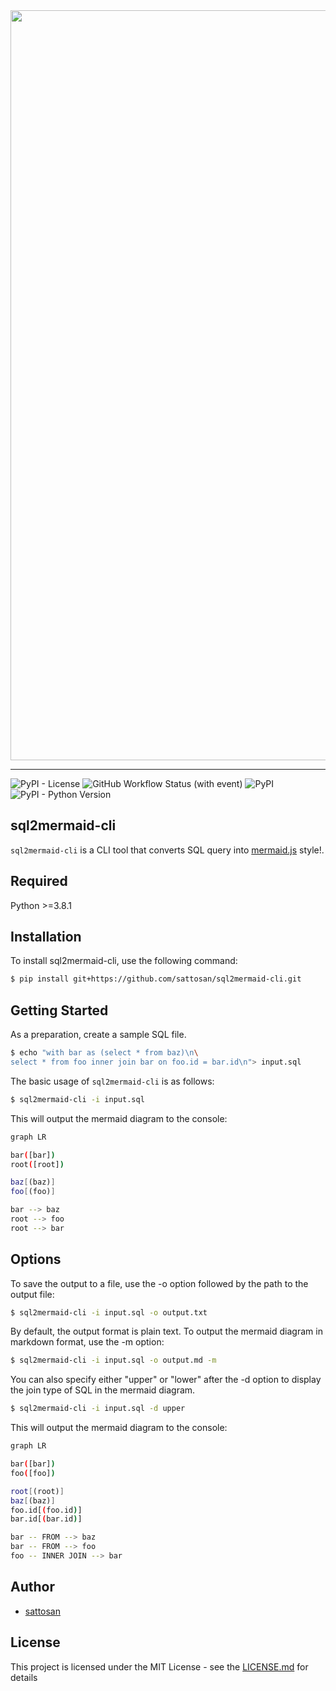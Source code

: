 <img src="https://github.com/sattosan/sql2mermaid-cli/main/img/top-image.png" width="1200px">

---

![PyPI - License](https://img.shields.io/pypi/l/sql2mermaid)
![GitHub Workflow Status (with event)](https://img.shields.io/github/actions/workflow/status/nkato/sql2mermaid/python-tox.yml?event=push&label=pytest%20with%20py38)
![PyPI](https://img.shields.io/pypi/v/sql2mermaid)
![PyPI - Python Version](https://img.shields.io/pypi/pyversions/sql2mermaid)

## sql2mermaid-cli
`sql2mermaid-cli` is a CLI tool that converts SQL query into [mermaid.js](https://mermaid.js.org/) style!.

## Required

Python >=3.8.1

## Installation

To install sql2mermaid-cli, use the following command:

```bash
$ pip install git+https://github.com/sattosan/sql2mermaid-cli.git
```

## Getting Started

As a preparation, create a sample SQL file.

```bash
$ echo "with bar as (select * from baz)\n\
select * from foo inner join bar on foo.id = bar.id\n"> input.sql
```

The basic usage of `sql2mermaid-cli` is as follows:

```bash
$ sql2mermaid-cli -i input.sql
```

This will output the mermaid diagram to the console:

```bash
graph LR

bar([bar])
root([root])

baz[(baz)]
foo[(foo)]

bar --> baz
root --> foo
root --> bar
```

## Options

To save the output to a file, use the -o option followed by the path to the output file:

```bash
$ sql2mermaid-cli -i input.sql -o output.txt
```

By default, the output format is plain text. To output the mermaid diagram in markdown format, use the -m option:

```bash
$ sql2mermaid-cli -i input.sql -o output.md -m
```

You can also specify either "upper" or "lower" after the -d option to display the join type of SQL in the mermaid diagram.

```bash
$ sql2mermaid-cli -i input.sql -d upper
```

This will output the mermaid diagram to the console:

```bash
graph LR

bar([bar])
foo([foo])

root[(root)]
baz[(baz)]
foo.id[(foo.id)]
bar.id[(bar.id)]

bar -- FROM --> baz
bar -- FROM --> foo
foo -- INNER JOIN --> bar
```

## Author

- [sattosan](https://github.com/sattosan)

## License

This project is licensed under the MIT License - see the [LICENSE.md](https://github.com/sattosan/sql2mermaid-cli/blob/master/LICENSE.md) for details
